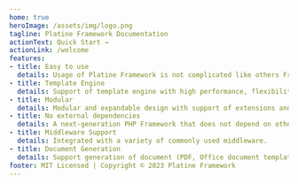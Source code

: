 ```yaml
---
home: true
heroImage: /assets/img/logo.png
tagline: Platine Framework Documentation
actionText: Quick Start →
actionLink: /welcome
features:
- title: Easy to use 
  details: Usage of Platine Framework is not complicated like others Framework.
- title: Template Engine
  details: Support of template engine with high performance, flexibility, fast, secure and easy syntax.
- title: Modular
  details: Modular and expandable design with support of extensions and plugins.
- title: No external dependencies
  details: A next-generation PHP Framework that does not depend on other libraries.
- title: Middleware Support
  details: Integrated with a variety of commonly used middleware.
- title: Document Generation
  details: Support generation of document (PDF, Office document templates (Microsoft Word, LibreOffice).
footer: MIT Licensed | Copyright © 2023 Platine Framework
---
```

